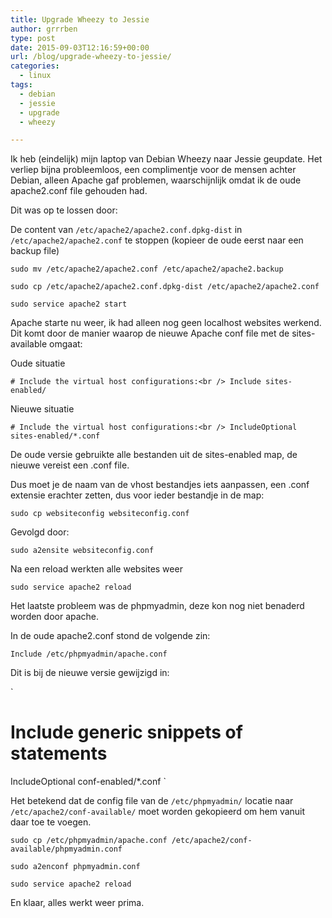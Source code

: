 ```yaml
---
title: Upgrade Wheezy to Jessie
author: grrrben
type: post
date: 2015-09-03T12:16:59+00:00
url: /blog/upgrade-wheezy-to-jessie/
categories:
  - linux
tags:
  - debian
  - jessie
  - upgrade
  - wheezy

---
```

Ik heb (eindelijk) mijn laptop van Debian Wheezy naar Jessie geupdate. Het verliep bijna probleemloos, een complimentje voor de mensen achter Debian, alleen Apache gaf problemen, waarschijnlijk omdat ik de oude apache2.conf file gehouden had.<!--more-->

Dit was op te lossen door:

De content van `/etc/apache2/apache2.conf.dpkg-dist` in `/etc/apache2/apache2.conf` te stoppen (kopieer de oude eerst naar een backup file)

`
sudo mv /etc/apache2/apache2.conf /etc/apache2/apache2.backup
`

`
sudo cp /etc/apache2/apache2.conf.dpkg-dist /etc/apache2/apache2.conf
`

`
sudo service apache2 start
`

Apache starte nu weer, ik had alleen nog geen localhost websites werkend. Dit komt door de manier waarop de nieuwe Apache conf file met de sites-available omgaat:

Oude situatie

`# Include the virtual host configurations:<br />
Include sites-enabled/`

Nieuwe situatie

`# Include the virtual host configurations:<br />
IncludeOptional sites-enabled/*.conf`

De oude versie gebruikte alle bestanden uit de sites-enabled map, de nieuwe vereist een .conf file.
  
Dus moet je de naam van de vhost bestandjes iets aanpassen, een .conf extensie erachter zetten, dus voor ieder bestandje in de map:

`
sudo cp websiteconfig websiteconfig.conf
`

Gevolgd door:

`
sudo a2ensite websiteconfig.conf
`

Na een reload werkten alle websites weer

`
sudo service apache2 reload
`

Het laatste probleem was de phpmyadmin, deze kon nog niet benaderd worden door apache. 

In de oude apache2.conf stond de volgende zin:

`
Include /etc/phpmyadmin/apache.conf
`

Dit is bij de nieuwe versie gewijzigd in:

`
# Include generic snippets of statements
IncludeOptional conf-enabled/*.conf
`

Het betekend dat de config file van de `/etc/phpmyadmin/` locatie naar `/etc/apache2/conf-available/` moet worden gekopieerd om hem vanuit daar toe te voegen.

`
sudo cp /etc/phpmyadmin/apache.conf /etc/apache2/conf-available/phpmyadmin.conf
`

`
sudo a2enconf phpmyadmin.conf
`

`
sudo service apache2 reload
`

En klaar, alles werkt weer prima.